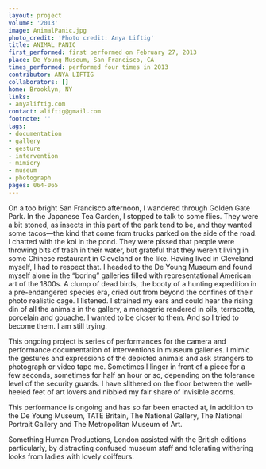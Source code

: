 ```yaml
---
layout: project
volume: '2013'
image: AnimalPanic.jpg
photo_credit: 'Photo credit: Anya Liftig'
title: ANIMAL PANIC
first_performed: first performed on February 27, 2013
place: De Young Museum, San Francisco, CA
times_performed: performed four times in 2013
contributor: ANYA LIFTIG
collaborators: []
home: Brooklyn, NY
links:
- anyaliftig.com
contact: aliftig@gmail.com
footnote: ''
tags:
- documentation
- gallery
- gesture
- intervention
- mimicry
- museum
- photograph
pages: 064-065
---
```


On a too bright San Francisco afternoon, I wandered through Golden Gate Park. In the Japanese Tea Garden, I stopped to talk to some flies. They were a bit stoned, as insects in this part of the park tend to be, and they wanted some tacos—the kind that come from trucks parked on the side of the road. I chatted with the koi in the pond. They were pissed that people were throwing bits of trash in their water, but grateful that they weren’t living in some Chinese restaurant in Cleveland or the like. Having lived in Cleveland myself, I had to respect that. I headed to the De Young Museum and found myself alone in the “boring” galleries filled with representational American art of the 1800s. A clump of dead birds, the booty of a hunting expedition in a pre-endangered species era, cried out from beyond the confines of their photo realistic cage. I listened. I strained my ears and could hear the rising din of all the animals in the gallery, a menagerie rendered in oils, terracotta, porcelain and gouache. I wanted to be closer to them. And so I tried to become them. I am still trying.

This ongoing project is series of performances for the camera and performance documentation of interventions in museum galleries. I mimic the gestures and expressions of the depicted animals and ask strangers to photograph or video tape me. Sometimes I linger in front of a piece for a few seconds, sometimes for half an hour or so, depending on the tolerance level of the security guards. I have slithered on the floor between the well-heeled feet of art lovers and nibbled my fair share of invisible acorns.

This performance is ongoing and has so far been enacted at, in addition to the De Young Museum, TATE Britain, The National Gallery, The National Portrait Gallery and The Metropolitan Museum of Art.

Something Human Productions, London assisted with the British editions particularly, by distracting confused museum staff and tolerating withering looks from ladies with lovely coiffeurs.
